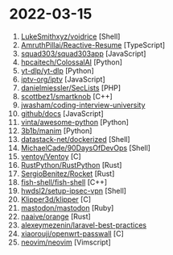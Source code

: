 # 2022-03-15

1. [LukeSmithxyz/voidrice](https://github.com/LukeSmithxyz/voidrice "My dotfiles (deployed by LARBS)") [Shell]
2. [AmruthPillai/Reactive-Resume](https://github.com/AmruthPillai/Reactive-Resume "A one-of-a-kind resume builder that keeps your privacy in mind. Completely secure, customizable, portable, open-source and free forever. Try it out today!") [TypeScript]
3. [squad303/squad303app](https://github.com/squad303/squad303app "") [JavaScript]
4. [hpcaitech/ColossalAI](https://github.com/hpcaitech/ColossalAI "Colossal-AI: A Unified Deep Learning System for Large-Scale Parallel Training") [Python]
5. [yt-dlp/yt-dlp](https://github.com/yt-dlp/yt-dlp "A youtube-dl fork with additional features and fixes") [Python]
6. [iptv-org/iptv](https://github.com/iptv-org/iptv "Collection of publicly available IPTV channels from all over the world") [JavaScript]
7. [danielmiessler/SecLists](https://github.com/danielmiessler/SecLists "SecLists is the security tester's companion. It's a collection of multiple types of lists used during security assessments, collected in one place. List types include usernames, passwords, URLs, sensitive data patterns, fuzzing payloads, web shells, and many more.") [PHP]
8. [scottbez1/smartknob](https://github.com/scottbez1/smartknob "Haptic input knob with software-defined endstops and virtual detents") [C++]
9. [jwasham/coding-interview-university](https://github.com/jwasham/coding-interview-university "A complete computer science study plan to become a software engineer.") 
10. [github/docs](https://github.com/github/docs "The open-source repo for docs.github.com") [JavaScript]
11. [vinta/awesome-python](https://github.com/vinta/awesome-python "A curated list of awesome Python frameworks, libraries, software and resources") [Python]
12. [3b1b/manim](https://github.com/3b1b/manim "Animation engine for explanatory math videos") [Python]
13. [datastack-net/dockerized](https://github.com/datastack-net/dockerized "Run popular commandline tools within docker") [Shell]
14. [MichaelCade/90DaysOfDevOps](https://github.com/MichaelCade/90DaysOfDevOps "This repository is my documenting repository for learning the world of DevOps. I started this journey on the 1st January 2022 and I plan to run to March 31st for a complete 90-day romp on spending an hour a day including weekends to get a foundational knowledge across a lot of different areas that make up DevOps.") [Shell]
15. [ventoy/Ventoy](https://github.com/ventoy/Ventoy "A new bootable USB solution.") [C]
16. [RustPython/RustPython](https://github.com/RustPython/RustPython "A Python Interpreter written in Rust") [Rust]
17. [SergioBenitez/Rocket](https://github.com/SergioBenitez/Rocket "A web framework for Rust.") [Rust]
18. [fish-shell/fish-shell](https://github.com/fish-shell/fish-shell "The user-friendly command line shell.") [C++]
19. [hwdsl2/setup-ipsec-vpn](https://github.com/hwdsl2/setup-ipsec-vpn "Scripts to build your own IPsec VPN server, with IPsec/L2TP, Cisco IPsec and IKEv2") [Shell]
20. [Klipper3d/klipper](https://github.com/Klipper3d/klipper "Klipper is a 3d-printer firmware") [C]
21. [mastodon/mastodon](https://github.com/mastodon/mastodon "Your self-hosted, globally interconnected microblogging community") [Ruby]
22. [naaive/orange](https://github.com/naaive/orange "Cross-platform local file search engine.") [Rust]
23. [alexeymezenin/laravel-best-practices](https://github.com/alexeymezenin/laravel-best-practices "Laravel best practices") 
24. [xiaorouji/openwrt-passwall](https://github.com/xiaorouji/openwrt-passwall "") [C]
25. [neovim/neovim](https://github.com/neovim/neovim "Vim-fork focused on extensibility and usability") [Vimscript]
